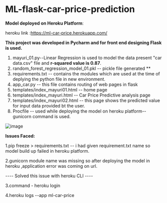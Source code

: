 # ML-flask-car-price-prediction
**Model deployed on Heroku Platform**:

heroku link :https://ml-car-price.herokuapp.com/

**This project was developed in Pycharm and for front end designing Flask is used.**
1. mayuri_01.py--Linear Regression is used to model the data present "car data.csv" file and **r-squared value is 0.87**.
2. random_forest_regression_model_01.pkl -- pickle file generated **
3. requirements.txt -- contains the modules which are used at the time of deplying the python file in new environment.
4. app_car.py -- this file contains routing of web pages in flask
5. templates/index_mayuri01.html -- home page
6. templates/index_mayuri.html   -- Car Price Predictive analysis page
7. templates/index_mayuri02.html -- this page shows the predicted value for input data provided bt the user.
8. Procfile -- used while deploying the model on heroku platform-- gunicorn command is used.

![image](https://user-images.githubusercontent.com/68188457/118434796-4f650880-b6fb-11eb-8452-4b820992eb6c.png)

**Issues Faced:**

1.pip freeze > requirements.txt -- i had given requirement.txt name so model build up failed in heroku platform.

2.gunicorn module name was missing so after deploying the model in heroku ,application error was coming on url.

---- Solved this issue with heroku CLI ----

3.command - heroku login

4.heroku logs --app ml-car-price
